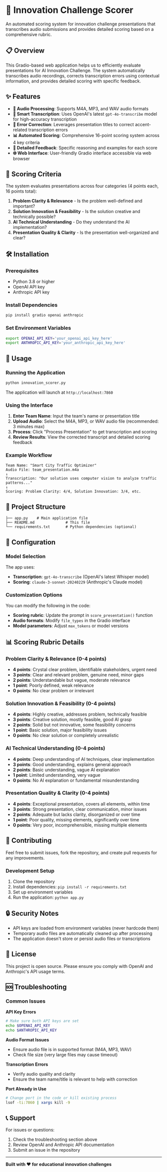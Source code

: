 # 🚀 Innovation Challenge Scorer

An automated scoring system for innovation challenge presentations that transcribes audio submissions and provides detailed scoring based on a comprehensive rubric.

## 📋 Overview

This Gradio-based web application helps us to efficiently evaluate presentations for AI Innovation Challenge. The system automatically transcribes audio recordings, corrects transcription errors using contextual information, and provides detailed scoring with specific feedback.

## ✨ Features

- **🎵 Audio Processing**: Supports M4A, MP3, and WAV audio formats
- **🎯 Smart Transcription**: Uses OpenAI's latest `gpt-4o-transcribe` model for high-accuracy transcription
- **🔧 Error Correction**: Leverages presentation titles to correct accent-related transcription errors
- **📊 Automated Scoring**: Comprehensive 16-point scoring system across 4 key criteria
- **💬 Detailed Feedback**: Specific reasoning and examples for each score
- **🌐 Web Interface**: User-friendly Gradio interface accessible via web browser

## 🎯 Scoring Criteria

The system evaluates presentations across four categories (4 points each, 16 points total):

1. **Problem Clarity & Relevance** - Is the problem well-defined and important?
2. **Solution Innovation & Feasibility** - Is the solution creative and technically possible?
3. **AI Technical Understanding** - Do they understand the AI implementation?
4. **Presentation Quality & Clarity** - Is the presentation well-organized and clear?

## 🛠️ Installation

### Prerequisites

- Python 3.8 or higher
- OpenAI API key
- Anthropic API key

### Install Dependencies

```bash
pip install gradio openai anthropic
```

### Set Environment Variables

```bash
export OPENAI_API_KEY='your_openai_api_key_here'
export ANTHROPIC_API_KEY='your_anthropic_api_key_here'
```

## 🚀 Usage

### Running the Application

```bash
python innovation_scorer.py
```

The application will launch at `http://localhost:7860`

### Using the Interface

1. **Enter Team Name**: Input the team's name or presentation title
2. **Upload Audio**: Select the M4A, MP3, or WAV audio file (recommended: 3 minutes max)
3. **Process**: Click "Process Presentation" to get transcription and scoring
4. **Review Results**: View the corrected transcript and detailed scoring feedback

### Example Workflow

```
Team Name: "Smart City Traffic Optimizer"
Audio File: team_presentation.m4a
↓
Transcription: "Our solution uses computer vision to analyze traffic patterns..."
↓
Scoring: Problem Clarity: 4/4, Solution Innovation: 3/4, etc.
```

## 📁 Project Structure

```
├── app.py    # Main application file
├── README.md              # This file
└── requirements.txt       # Python dependencies (optional)
```

## 🔧 Configuration

### Model Selection

The app uses:
- **Transcription**: `gpt-4o-transcribe` (OpenAI's latest Whisper model)
- **Scoring**: `claude-3-sonnet-20240229` (Anthropic's Claude model)

### Customization Options

You can modify the following in the code:
- **Scoring rubric**: Update the prompt in `score_presentation()` function
- **Audio formats**: Modify `file_types` in the Gradio interface
- **Model parameters**: Adjust `max_tokens` or model versions

## 📊 Scoring Rubric Details

### Problem Clarity & Relevance (0-4 points)
- **4 points**: Crystal clear problem, identifiable stakeholders, urgent need
- **3 points**: Clear and relevant problem, genuine need, minor gaps
- **2 points**: Understandable but vague, moderate relevance
- **1 point**: Poorly defined, weak relevance
- **0 points**: No clear problem or irrelevant

### Solution Innovation & Feasibility (0-4 points)
- **4 points**: Highly creative, addresses problem, technically feasible
- **3 points**: Creative solution, mostly feasible, good AI grasp
- **2 points**: Solid but not innovative, some feasibility concerns
- **1 point**: Basic solution, major feasibility issues
- **0 points**: No clear solution or completely unrealistic

### AI Technical Understanding (0-4 points)
- **4 points**: Deep understanding of AI techniques, clear implementation
- **3 points**: Good understanding, explains general approach
- **2 points**: Basic understanding, vague AI explanation
- **1 point**: Limited understanding, very vague
- **0 points**: No AI explanation or fundamental misunderstanding

### Presentation Quality & Clarity (0-4 points)
- **4 points**: Exceptional presentation, covers all elements, within time
- **3 points**: Strong presentation, clear communication, minor issues
- **2 points**: Adequate but lacks clarity, disorganized or over time
- **1 point**: Poor quality, missing elements, significantly over time
- **0 points**: Very poor, incomprehensible, missing multiple elements

## 🤝 Contributing

Feel free to submit issues, fork the repository, and create pull requests for any improvements.

### Development Setup

1. Clone the repository
2. Install dependencies: `pip install -r requirements.txt`
3. Set up environment variables
4. Run the application: `python app.py`

## 🔒 Security Notes

- API keys are loaded from environment variables (never hardcode them)
- Temporary audio files are automatically cleaned up after processing
- The application doesn't store or persist audio files or transcriptions

## 📄 License

This project is open source. Please ensure you comply with OpenAI and Anthropic's API usage terms.

## 🆘 Troubleshooting

### Common Issues

**API Key Errors**
```bash
# Make sure both API keys are set
echo $OPENAI_API_KEY
echo $ANTHROPIC_API_KEY
```

**Audio Format Issues**
- Ensure audio file is in supported format (M4A, MP3, WAV)
- Check file size (very large files may cause timeout)

**Transcription Errors**
- Verify audio quality and clarity
- Ensure the team name/title is relevant to help with correction

**Port Already in Use**
```bash
# Change port in the code or kill existing process
lsof -ti:7860 | xargs kill -9
```

## 📞 Support

For issues or questions:
1. Check the troubleshooting section above
2. Review OpenAI and Anthropic API documentation
3. Submit an issue in the repository

---

**Built with ❤️ for educational innovation challenges**